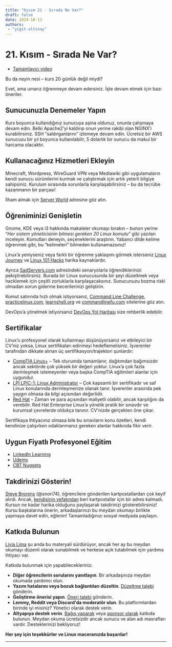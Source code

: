 ```yaml
---
title: "Kısım 21 - Sırada Ne Var?"
draft: false
date: 2024-10-13
authors:
 - "yigit-altinay"
---
```


# 21. Kısım - Sırada Ne Var?

* [Tamamlayıcı video](https://youtu.be/MW9q6NWNDyM)

Bu da neyin nesi – kurs 20 günlük değil miydi?

Evet, ama umarız öğrenmeye devam edersiniz. İşte devam etmek için bazı öneriler.

## Sunucunuzla Denemeler Yapın

Kurs boyunca kullandığınız sunucuya aşina oldunuz, onunla çalışmaya devam edin. Belki Apache2’yi kaldırıp onun yerine rakibi olan NGINX’i kurabilirsiniz. SSH “saldırganlarını” izlemeye devam edin. Ücretsiz bir AWS sunucusu bir yıl boyunca kullanılabilir, 5 dolarlık bir sunucu da makul bir harcama olacaktır.

## Kullanacağınız Hizmetleri Ekleyin

Minecraft, Wordpress, WireGuard VPN veya Mediawiki gibi uygulamaların kendi sunucu sürümlerini kurmak ve çalıştırmak için artık yeterli bilgiye sahipsiniz. Kurulum sırasında sorunlarla karşılaşabilirsiniz – bu da tecrübe kazanmanın bir parçası!

İlham almak için [Server World](https://www.server-world.info/en/note?os=Ubuntu_22.04&p=httpd&f=1) adresine göz atın.

## Öğreniminizi Genişletin

Gnome, KDE veya i3 hakkında makaleler okumayı bırakın – bunun yerine “*Her sistem yöneticisinin bilmesi gereken 20 Linux komutu*” gibi yazıları inceleyin. Komutları deneyin, seçeneklerini araştırın. Yabancı dilde kelime öğrenmek gibi, bu “kelimeleri” bilmeden kullanamazsınız!

Linux’a yeniyseniz veya farklı bir öğrenme yaklaşımı görmek isterseniz [Linux Journey](https://linuxjourney.com/) ve [Linux 101 Hacks](https://linux.101hacks.com/toc/) harika kaynaklardır.

Ayrıca [SadServers.com](https://sadservers.com/) adresindeki senaryolarla öğrendiklerinizi pekiştirebilirsiniz. Burada bir Linux sunucusunda bir şeyi düzeltmek veya hacklemek için çeşitli zorluklarla karşılaşacaksınız. Sunucunuzu bozma riski olmadan sorun giderme becerilerinizi geliştirin.

Komut satırında hızlı olmak istiyorsanız, [Command Line Challenge](https://cmdchallenge.com/), [practicelinux.com](https://www.practicelinux.com/home), [learnshell.org](https://www.learnshell.org/) ve [commandlinefu.com](https://www.commandlinefu.com/commands/browse) sitelerine göz atın.

DevOps’a yönelmek istiyorsanız [DevOps Yol Haritası](https://roadmap.sh/devops) size rehberlik edebilir.

## Sertifikalar

Linux’u profesyonel olarak kullanmayı düşünüyorsanız ve etkileyici bir CV’niz yoksa, Linux sertifikaları edinmeyi hedeflemelisiniz. İşverenler tarafından dikkate alınan üç sertifikasyon/trajektori şunlardır:

* [CompTIA Linux+](https://www.comptia.org/certifications/linux) – Tek oturumda tamamlanır, dağıtımdan bağımsızdır ancak sektörde çok yüksek bir değeri yoktur. Linux’a çok fazla derinleşmek istemeyenler veya başka CompTIA eğitimleri alanlar için uygundur.
* [LPI LPIC-1: Linux Administrator](https://wiki.lpi.org/wiki/Main_Page) – Çok kapsamlı bir sertifikadır ve saf Linux konularında derinleşmenize olanak tanır. İşverenler arasında pek yaygın olmasa da bilgi açısından değerlidir.
* [Red Hat](https://www.redhat.com/en/services/all-certifications-exams) – Zaman ve para açısından maliyetli olabilir, ancak karşılığını da verebilir. Red Hat Enterprise Linux’a yönelik pratik bir sınavdır ve kurumsal çevrelerde oldukça tanınır. CV'nizde gerçekten öne çıkar.

Sertifikaya ihtiyacınız olmasa bile bu sınavların konu özetleri, kendi kendinize çalışırken odaklanmanız gereken alanlar hakkında fikir verir.

## Uygun Fiyatlı Profesyonel Eğitim

* [LinkedIn Learning](https://www.linkedin.com/learning/search?keywords=linux)  
* [Udemy](https://www.udemy.com/topic/linux/)  
* [CBT Nuggets](https://www.cbtnuggets.com/it-training/linux-found-cert-sys-admin)  

## Takdirinizi Gösterin!

[Steve Brorens](http://snori74.blogspot.com) (@snori74), öğrencilere gönderilen kartpostallardan çok keyif alırdı. Ancak, [kendisinin vefatından](https://www.reddit.com/r/linuxupskillchallenge/comments/mki3uw/rest_in_peace_snori74/) beri kartpostallar için bir adres kalmadı. Kursun ne kadar harika olduğunu paylaşarak takdirinizi gösterebilirsiniz! Kursu başkalarına önerin, arkadaşlarınızı bu meydan okumayı birlikte yapmaya davet edin, eğlenin! Tamamladığınızı sosyal medyada paylaşın.

## Katkıda Bulunun

[Livia Lima](https://bio.link/livialima) şu anda bu materyali sürdürüyor, ancak her ay bu meydan okumayı düzenli olarak sunabilmek ve herkese açık tutabilmek için yardıma ihtiyacı var.

Katkıda bulunmak için yapabilecekleriniz:

* **Diğer öğrencilerin sorularını yanıtlayın**. Bir arkadaşınıza meydan okumada yardımcı olun.
* **Yazım hatalarını veya bozuk bağlantıları düzeltin**. [Düzeltme talebi](https://github.com/livialima/linuxupskillchallenge/issues/new?assignees=&labels=&projects=&template=correction_request.md&title=Day+X+-+correction+request) gönderin.  
* **Geliştirme önerisi yapın**. [Öneri talebi](https://github.com/livialima/linuxupskillchallenge/issues/new?assignees=&labels=&projects=&template=correction_request.md&title=Day+X+-+correction+request) gönderin.  
* **Lemmy, Reddit veya Discord'da moderatör olun**. Bu platformlardan birinde iyi misiniz? Yönetici olarak destek verin.  
* **Altyapıya destek verin**. [Bağış yaparak](https://www.buymeacoffee.com/livialima) veya [sponsor olarak](https://github.com/livialima) katkıda bulunun. Meydan okuma ücretsizdir ancak sunucu ve alan adı masrafları vardır. Desteklerinizi bekliyoruz!

**Her şey için teşekkürler ve Linux maceranızda başarılar!**

---
